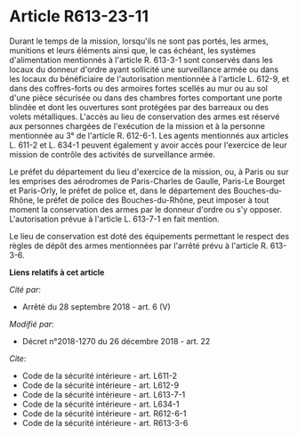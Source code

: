 # Article R613-23-11

Durant le temps de la mission, lorsqu'ils ne sont pas portés, les armes, munitions et leurs éléments ainsi que, le cas
échéant, les systèmes d'alimentation mentionnés à l'article R. 613-3-1 sont conservés dans les locaux du donneur d'ordre
ayant sollicité une surveillance armée ou dans les locaux du bénéficiaire de l'autorisation mentionnée à l'article L. 612-9,
et dans des coffres-forts ou des armoires fortes scellés au mur ou au sol d'une pièce sécurisée ou dans des chambres fortes
comportant une porte blindée et dont les ouvertures sont protégées par des barreaux ou des volets métalliques. L'accès au
lieu de conservation des armes est réservé aux personnes chargées de l'exécution de la mission et à la personne mentionnée au
3° de l'article R. 612-6-1. Les agents mentionnés aux articles L. 611-2 et L. 634-1 peuvent également y avoir accès pour
l'exercice de leur mission de contrôle des activités de surveillance armée.

Le préfet du département du lieu d'exercice de la mission, ou, à Paris ou sur les emprises des aérodromes de Paris-Charles de
Gaulle, Paris-Le Bourget et Paris-Orly, le préfet de police et, dans le département des Bouches-du-Rhône, le préfet de police
des Bouches-du-Rhône, peut imposer à tout moment la conservation des armes par le donneur d'ordre ou s'y opposer.
L'autorisation prévue à l'article L. 613-7-1 en fait mention.

Le lieu de conservation est doté des équipements permettant le respect des règles de dépôt des armes mentionnées par l'arrêté
prévu à l'article R. 613-3-6.

**Liens relatifs à cet article**

_Cité par_:

  - Arrêté du 28 septembre 2018 - art. 6 (V)

_Modifié par_:

  - Décret n°2018-1270 du 26 décembre 2018 - art. 22

_Cite_:

  - Code de la sécurité intérieure - art. L611-2
  - Code de la sécurité intérieure - art. L612-9
  - Code de la sécurité intérieure - art. L613-7-1
  - Code de la sécurité intérieure - art. L634-1
  - Code de la sécurité intérieure - art. R612-6-1
  - Code de la sécurité intérieure - art. R613-3-6
